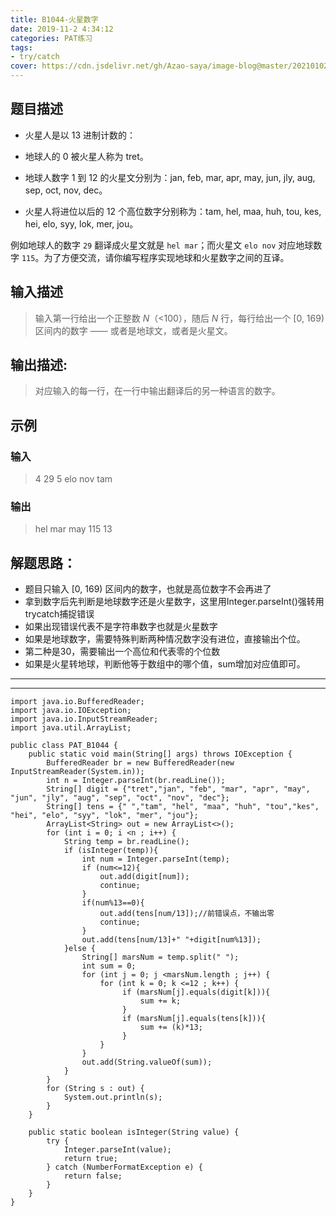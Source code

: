```yaml
---
title: B1044-火星数字
date: 2019-11-2 4:34:12 
categories: PAT练习
tags:
- try/catch
cover: https://cdn.jsdelivr.net/gh/Azao-saya/image-blog@master/20210102/id=69606244.rzhzf5abaxs.png
---
```


## 题目描述 <!--more-->

-  火星人是以 13 进制计数的：

  - 地球人的 0 被火星人称为 tret。
  - 地球人数字 1 到 12 的火星文分别为：jan, feb, mar, apr, may, jun, jly, aug, sep, oct, nov, dec。
  - 火星人将进位以后的 12 个高位数字分别称为：tam, hel, maa, huh, tou, kes, hei, elo, syy, lok, mer, jou。

  例如地球人的数字 `29` 翻译成火星文就是 `hel mar`；而火星文 `elo nov` 对应地球数字 `115`。为了方便交流，请你编写程序实现地球和火星数字之间的互译。

## 输入描述

>输入第一行给出一个正整数 *N*（<100），随后 *N* 行，每行给出一个 [0, 169) 区间内的数字 —— 或者是地球文，或者是火星文。 

## 输出描述:

>对应输入的每一行，在一行中输出翻译后的另一种语言的数字。 

## 示例

### 输入

> 4
> 29
> 5
> elo nov
> tam

### 输出

> hel mar
> may
> 115
> 13

## 解题思路：

-  题目只输入 [0, 169) 区间内的数字，也就是高位数字不会再进了
-  拿到数字后先判断是地球数字还是火星数字，这里用Integer.parseInt()强转用trycatch捕捉错误
-  如果出现错误代表不是字符串数字也就是火星数字
-  如果是地球数字，需要特殊判断两种情况数字没有进位，直接输出个位。
-  第二种是30，需要输出一个高位和代表零的个位数
-  如果是火星转地球，判断他等于数组中的哪个值，sum增加对应值即可。

---

---



```
import java.io.BufferedReader;
import java.io.IOException;
import java.io.InputStreamReader;
import java.util.ArrayList;

public class PAT_B1044 {
    public static void main(String[] args) throws IOException {
        BufferedReader br = new BufferedReader(new InputStreamReader(System.in));
        int n = Integer.parseInt(br.readLine());
        String[] digit = {"tret","jan", "feb", "mar", "apr", "may", "jun", "jly", "aug", "sep", "oct", "nov", "dec"};
        String[] tens = {" ","tam", "hel", "maa", "huh", "tou","kes", "hei", "elo", "syy", "lok", "mer", "jou"};
        ArrayList<String> out = new ArrayList<>();
        for (int i = 0; i <n ; i++) {
            String temp = br.readLine();
            if (isInteger(temp)){
                int num = Integer.parseInt(temp);
                if (num<=12){
                    out.add(digit[num]);
                    continue;
                }
                if(num%13==0){
                    out.add(tens[num/13]);//前错误点，不输出零
                    continue;
                }
                out.add(tens[num/13]+" "+digit[num%13]);
            }else {
                String[] marsNum = temp.split(" ");
                int sum = 0;
                for (int j = 0; j <marsNum.length ; j++) {
                    for (int k = 0; k <=12 ; k++) {
                         if (marsNum[j].equals(digit[k])){
                             sum += k;
                         }
                         if (marsNum[j].equals(tens[k])){
                             sum += (k)*13;
                         }
                    }
                }
                out.add(String.valueOf(sum));
            }
        }
        for (String s : out) {
            System.out.println(s);
        }
    }

    public static boolean isInteger(String value) {
        try {
            Integer.parseInt(value);
            return true;
        } catch (NumberFormatException e) {
            return false;
        }
    }
}
```

